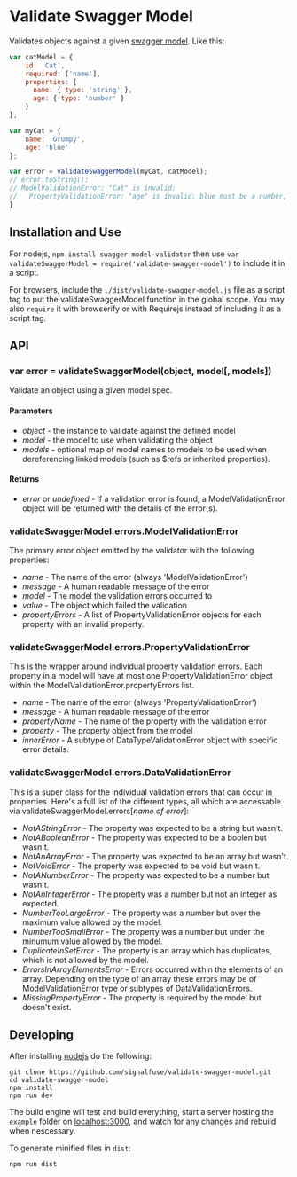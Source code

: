# Validate Swagger Model

Validates objects against a given [swagger model](https://github.com/wordnik/swagger-spec/blob/master/versions/1.2.md#527-model-object). Like this:

```javascript
var catModel = {
    id: 'Cat',
    required: ['name'],
    properties: {
      name: { type: 'string' },
      age: { type: 'number' }
    }
};

var myCat = {
    name: 'Grumpy',
    age: 'blue'
};

var error = validateSwaggerModel(myCat, catModel);
// error.toString():
// ModelValidationError: "Cat" is invalid:
//   PropertyValidationError: "age" is invalid: blue must be a number, not a string
}
```

## Installation and Use
For nodejs, `npm install swagger-model-validator` then use `var validateSwaggerModel = require('validate-swagger-model')` to include it in a script.

For browsers, include the `./dist/validate-swagger-model.js` file as a script tag to put the validateSwaggerModel function in the global scope. You may also `require` it with browserify or with Requirejs instead of including it as a script tag.

## API

### var error = validateSwaggerModel(object, model[, models])
Validate an object using a given model spec.

#### Parameters
* *object* - the instance to validate against the defined model
* *model* - the model to use when validating the object
* *models* - optional map of model names to models to be used when dereferencing linked models (such as $refs or inherited properties).

#### Returns
* *error* or *undefined* - if a validation error is found, a ModelValidationError object will be returned with the details of the error(s).

### validateSwaggerModel.errors.ModelValidationError
The primary error object emitted by the validator with the following properties:
* *name* - The name of the error (always 'ModelValidationError')
* *message* - A human readable message of the error
* *model* - The model the validation errors occurred to
* *value* - The object which failed the validation
* *propertyErrors* - A list of PropertyValidationError objects for each property with an invalid property.

### validateSwaggerModel.errors.PropertyValidationError
This is the wrapper around individual property validation errors. Each property in a model will have at most one PropertyValidationError object within the ModelValidationError.propertyErrors list.

* *name* - The name of the error (always 'PropertyValidationError')
* *message* - A human readable message of the error
* *propertyName* - The name of the property with the validation error
* *property* - The property object from the model
* *innerError* - A subtype of DataTypeValidationError object with specific error details.

### validateSwaggerModel.errors.DataValidationError
This is a super class for the individual validation errors that can occur in properties. Here's a full list of the different types, all which are accessable via validateSwaggerModel.errors[*name of error*]:
* *NotAStringError* - The property was expected to be a string but wasn't.
* *NotABooleanError* - The property was expected to be a boolen but wasn't.
* *NotAnArrayError* - The property was expected to be an array but wasn't.
* *NotVoidError* - The property was expected to be void but wasn't.
* *NotANumberError* - The property was expected to be a number but wasn't.
* *NotAnIntegerError* - The property was a number but not an integer as expected.
* *NumberTooLargeError* - The property was a number but over the maximum value allowed by the model.
* *NumberTooSmallError* - The property was a number but under the minumum value allowed by the model.
* *DuplicateInSetError* - The property is an array which has duplicates, which is not allowed by the model.
* *ErrorsInArrayElementsError* - Errors occurred within the elements of an array. Depending on the type of an array these errors may be of ModelValidationError type or subtypes of DataValidationErrors.
* *MissingPropertyError* - The property is required by the model but doesn't exist.

## Developing
After installing [nodejs](http://nodejs.org) do the following:

```shell
git clone https://github.com/signalfuse/validate-swagger-model.git
cd validate-swagger-model
npm install
npm run dev
```
The build engine will test and build everything, start a server hosting the `example` folder on [localhost:3000](http://localhost:3000), and watch for any changes and rebuild when nescessary.

To generate minified files in `dist`:
```shell
npm run dist
```